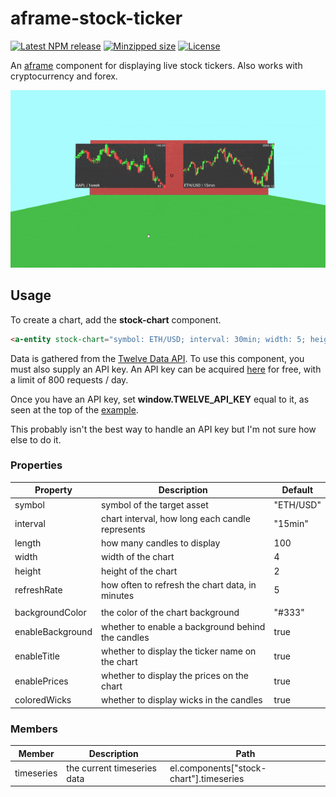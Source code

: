# aframe-stock-ticker

[![Latest NPM release](https://img.shields.io/npm/v/aframe-stock-ticker.svg)](https://www.npmjs.com/package/aframe-stock-ticker)
[![Minzipped size](https://badgen.net/bundlephobia/minzip/aframe-stock-ticker)](https://bundlephobia.com/result?p=aframe-stock-ticker)
[![License](https://img.shields.io/badge/license-MIT-007ec6.svg)](https://github.com/ryota-mitarai/aframe-stock-ticker/blob/master/LICENSE)

An [aframe](https://github.com/aframevr/aframe) component for displaying live stock tickers. Also works with cryptocurrency and forex.

![Example gif](https://github.com/ryota-mitarai/aframe-stock-ticker/blob/master/examples/preview.gif)

## Usage

To create a chart, add the **stock-chart** component.

```html
<a-entity stock-chart="symbol: ETH/USD; interval: 30min; width: 5; height: 2.5;"></a-entity>
```

Data is gathered from the [Twelve Data API](https://rapidapi.com/twelvedata/api/twelve-data1). To use this component, you must also supply an API key. An API key can be acquired [here](https://rapidapi.com/twelvedata/api/twelve-data1/pricing) for free, with a limit of 800 requests / day.

Once you have an API key, set **window.TWELVE_API_KEY** equal to it, as seen at the top of the [example](https://github.com/ryota-mitarai/aframe-stock-ticker/blob/master/examples/index.html).

This probably isn't the best way to handle an API key but I'm not sure how else to do it.

### Properties

| Property         | Description                                       | Default   |
| ---------------- | ------------------------------------------------- | --------- |
| symbol           | symbol of the target asset                        | "ETH/USD" |
| interval         | chart interval, how long each candle represents   | "15min"   |
| length           | how many candles to display                       | 100       |
| width            | width of the chart                                | 4         |
| height           | height of the chart                               | 2         |
| refreshRate      | how often to refresh the chart data, in minutes   | 5         |
|                  |                                                   |           |
| backgroundColor  | the color of the chart background                 | "#333"    |
| enableBackground | whether to enable a background behind the candles | true      |
| enableTitle      | whether to display the ticker name on the chart   | true      |
| enablePrices     | whether to display the prices on the chart        | true      |
| coloredWicks     | whether to display wicks in the candles           | true      |

### Members

| Member     | Description                 | Path                                    |
| ---------- | --------------------------- | --------------------------------------- |
| timeseries | the current timeseries data | el.components["stock-chart"].timeseries |
